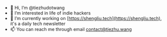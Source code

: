 - 👋 Hi, I’m @tiezhudotwang
- 👀 I’m interested in life of indie hackers
- 🌱 I’m currently working on [https://shengliu.tech](https://shengliu.tech), it's a daily tech newsletter
- 📫 You can reach me through email [contact@tiezhu.wang](mailto:contact@tiezhu.wang)

<!---
tiezhudotwang/tiezhudotwang is a ✨ special ✨ repository because its `README.md` (this file) appears on your GitHub profile.
You can click the Preview link to take a look at your changes.
--->

